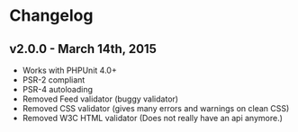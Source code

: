 # Changelog

## v2.0.0 - March 14th, 2015
* Works with PHPUnit 4.0+
* PSR-2 compliant
* PSR-4 autoloading
* Removed Feed validator (buggy validator)
* Removed CSS validator (gives many errors and warnings on clean CSS)
* Removed W3C HTML validator (Does not really have an api anymore.)
